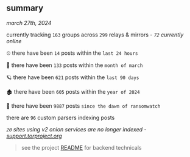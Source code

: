 
## summary
_march 27th, 2024_

currently tracking `163` groups across `299` relays & mirrors - _`72` currently online_

⏲ there have been `14` posts within the `last 24 hours`

🦈 there have been `133` posts within the `month of march`

🪐 there have been `621` posts within the `last 90 days`

🏚 there have been `605` posts within the `year of 2024`

🦕 there have been `9887` posts `since the dawn of ransomwatch`

there are `96` custom parsers indexing posts

_`20` sites using v2 onion services are no longer indexed - [support.torproject.org](https://support.torproject.org/onionservices/v2-deprecation/)_

> see the project [README](https://github.com/joshhighet/ransomwatch#ransomwatch--) for backend technicals
